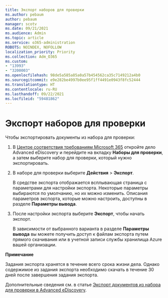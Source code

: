 ```yaml
---
title: Экспорт наборов для проверки
ms.author: pebaum
author: pebaum
manager: scotv
ms.date: 09/21/2021
ms.audience: Admin
ms.topic: article
ms.service: o365-administration
ROBOTS: NOINDEX, NOFOLLOW
localization_priority: Priority
ms.collection: Adm_O365
ms.custom:
- "13993"
- "3200003"
ms.openlocfilehash: 98de5a585a85a0a57b454562ca35c7149212a4b0
ms.sourcegitcommit: e9e282be4997b0ee95f1ff4491e0943f8fc52444
ms.translationtype: HT
ms.contentlocale: ru-RU
ms.lasthandoff: 09/22/2021
ms.locfileid: "59481862"
---
```

# <a name="export-review-sets"></a>Экспорт наборов для проверки

Чтобы экспортировать документы из набора для проверки:

1. В [Центре соответствия требованиям Microsoft 365](https://compliance.microsoft.com/) откройте дело Advanced eDiscovery и перейдите на вкладку **Наборы для проверки**, а затем выберите набор для проверки, который нужно экспортировать.

1. В наборе для проверки выберите **Действия** > **Экспорт**.

    В средстве экспорта отображается всплывающая страница с параметрами для настройки экспорта. Некоторые параметры выбираются по умолчанию, но их можно изменить. Описания параметров экспорта, которые можно настроить, доступны в разделе **Параметры вывода**.

1. После настройки экспорта выберите **Экспорт**, чтобы начать экспорт. 

    В зависимости от выбранного варианта в разделе **Параметры вывода** вы можете получить доступ к файлам экспорта путем прямого скачивания или в учетной записи службы хранилища Azure вашей организации.

**Примечание**

Задания экспорта хранятся в течение всего срока жизни дела. Однако содержимое из задания экспорта необходимо скачать в течение 30 дней после завершения задания экспорта.

Дополнительные сведения см. в статье [Экспорт документов из набора для проверки в Advanced eDiscovery](https://docs.microsoft.com/microsoft-365/compliance/export-documents-from-review-set).
